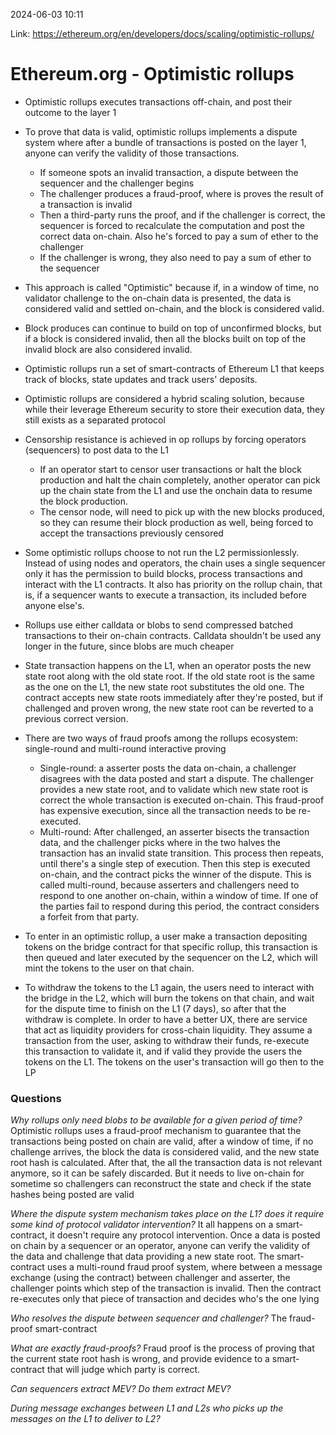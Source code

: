 2024-06-03 10:11

Link: https://ethereum.org/en/developers/docs/scaling/optimistic-rollups/

# Ethereum.org - Optimistic rollups

- Optimistic rollups executes transactions off-chain, and post their outcome to the layer 1

- To prove that data is valid, optimistic rollups implements a dispute system where after a bundle of transactions is posted on the layer 1, anyone can verify the validity of those transactions.
	- If someone spots an invalid transaction, a dispute between the sequencer and the challenger begins
	- The challenger produces a fraud-proof, where is proves the result of a transaction is invalid
	- Then a third-party runs the proof, and if the challenger is correct, the sequencer is forced to recalculate the computation and post the correct data on-chain. Also he's forced to pay a sum of ether to the challenger
	- If the challenger is wrong, they also need to pay a sum of ether to the sequencer

- This approach is called "Optimistic" because if, in a window of time, no validator challenge to the on-chain data is presented, the data is considered valid and settled on-chain, and the block is considered valid.

- Block produces can continue to build on top of unconfirmed blocks, but if a block is considered invalid, then all the blocks built on top of the invalid block are also considered invalid.

- Optimistic rollups run a set of smart-contracts of Ethereum L1 that keeps track of blocks, state updates and track users' deposits.

- Optimistic rollups are considered a hybrid scaling solution, because while their leverage Ethereum security to store their execution data, they still exists as a separated protocol

- Censorship resistance is achieved in op rollups by forcing operators (sequencers) to post data to the L1
	- If an operator start to censor user transactions or halt the block production and halt the chain completely, another operator can pick up the chain state from the L1 and use the onchain data to resume the block production.
	- The censor node, will need to pick up with the new blocks produced, so they can resume their block production as well, being forced to accept the transactions previously censored 

- Some optimistic rollups choose to not run the L2 permissionlessly. Instead of using nodes and operators, the chain uses a single sequencer only it has the permission to build blocks, process transactions and interact with the L1 contracts. It also has priority on the rollup chain, that is, if a sequencer wants to execute a transaction, its included before anyone else's.

- Rollups use either calldata or blobs to send compressed batched transactions to their on-chain contracts. Calldata shouldn't be used any longer in the future, since blobs are much cheaper

- State transaction happens on the L1, when an operator posts the new state root along with the old state root. If the old state root is the same as the one on the L1, the new state root substitutes the old one. The contract accepts new state roots immediately after they're posted, but if challenged and proven wrong, the new state root can be reverted to a previous correct version.

- There are two ways of fraud proofs among the rollups ecosystem: single-round and multi-round interactive proving
	- Single-round: a asserter posts the data on-chain, a challenger disagrees with the data posted and start a dispute. The challenger provides a new state root, and to validate which new state root is correct the whole transaction is executed on-chain. This fraud-proof has expensive execution, since all the transaction needs to be re-executed.
	- Multi-round: After challenged, an asserter bisects the transaction data, and the challenger picks where in the two halves the transaction has an invalid state transition. This process then repeats, until there's a single step of execution. Then this step is executed on-chain, and the contract picks the winner of the dispute. This is called multi-round, because asserters and challengers need to respond to one another on-chain, within a window of time. If one of the parties fail to respond during this period, the contract considers a forfeit from that party.

- To enter in an optimistic rollup, a user make a transaction depositing tokens on the bridge contract for that specific rollup, this transaction is then queued and later executed by the sequencer on the L2, which will mint the tokens to the user on that chain.

- To withdraw the tokens to the L1 again, the users need to interact with the bridge in the L2, which will burn the tokens on that chain, and wait for the dispute time to finish on the L1 (7 days), so after that the withdraw is complete. In order to have a better UX, there are service that act as liquidity providers for cross-chain liquidity. They assume a transaction from the user, asking to withdraw their funds, re-execute this transaction to validate it, and if valid they provide the users the tokens on the L1. The tokens on the user's transaction will go then to the LP

### Questions
*Why rollups only need blobs to be available for a given period of time?*
Optimistic rollups uses a fraud-proof mechanism to guarantee that the transactions being posted on chain are valid, after a window of time, if no challenge arrives, the block the data is considered valid, and the new state root hash is calculated. After that, the all the transaction data is not relevant anymore, so it can be safely discarded. But it needs to live on-chain for sometime so challengers can reconstruct the state and check if the state hashes being posted are valid 
  
*Where the dispute system mechanism takes place on the L1? does it require some kind of protocol validator intervention?*
It all happens on a smart-contract, it doesn't require any protocol intervention. Once a data is posted on chain by a sequencer or an operator, anyone can verify the validity of the data and challenge that data providing a new state root. The smart-contract uses a multi-round fraud proof system, where between a message exchange (using the contract) between challenger and asserter, the challenger points which step of the transaction is invalid. Then the contract re-executes only that piece of transaction and decides who's the one lying

*Who resolves the dispute between sequencer and challenger?*
The fraud-proof smart-contract

*What are exactly fraud-proofs?*
Fraud proof is the process of proving that the current state root hash is wrong, and provide evidence to a smart-contract that will judge which party is correct. 

*Can sequencers extract MEV? Do them extract MEV?*

*During message exchanges between L1 and L2s who picks up the messages on the L1 to deliver to L2?*